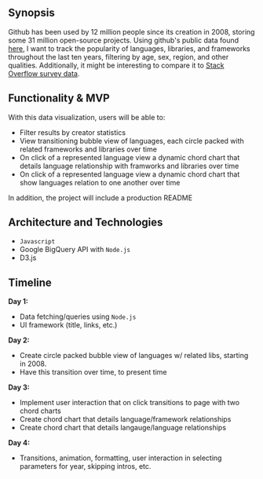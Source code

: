 ## Synopsis

Github has been used by 12 million people since its creation in 2008, storing some 31 million open-source projects. Using github's public data found [here](https://cloud.google.com/bigquery/public-data/github), I want to track the popularity of languages, libraries, and frameworks throughout the last ten years, filtering by age, sex, region, and other qualities. Additionally, it might be interesting to compare it to [Stack Overflow survey data](https://insights.stackoverflow.com/survey/2018/).

## Functionality & MVP

With this data visualization, users will be able to:

* Filter results by creator statistics
* View transitioning bubble view of languages, each circle packed with related frameworks and libraries over time
* On click of a represented language view a dynamic chord chart that details language relationship with framworks and libraries over time
* On click of a represented language view a dynamic chord chart that show languages relation to one another over time

In addition, the project will include a production README

## Architecture and Technologies

* `Javascript`
* Google BigQuery API with `Node.js`
* D3.js

## Timeline

**Day 1:**

* Data fetching/queries using `Node.js`
* UI framework (title, links, etc.)

**Day 2:**

* Create circle packed bubble view of languages w/ related libs, starting in 2008.
* Have this transition over time, to present time

**Day 3:**

* Implement user interaction that on click transitions to page with two chord charts
* Create chord chart that details language/framework relationships
* Create chord chart that details langauge/language relationships

**Day 4:**

* Transitions, animation, formatting, user interaction in selecting parameters for year, skipping intros, etc.
